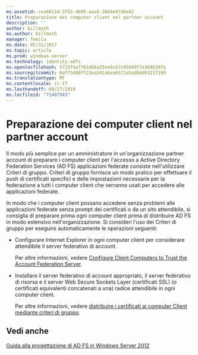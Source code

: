 ```yaml
---
ms.assetid: cea6011d-3753-4b95-aaa5-38d4e97d6e42
title: Preparazione dei computer client nel partner account
description: ''
author: billmath
ms.author: billmath
manager: femila
ms.date: 05/31/2017
ms.topic: article
ms.prod: windows-server
ms.technology: identity-adfs
ms.openlocfilehash: 5725f4a7761d08a25ee8c67c0568977e3646397e
ms.sourcegitcommit: 6aff3d88ff22ea141a6ea6572a5ad8dd6321f199
ms.translationtype: MT
ms.contentlocale: it-IT
ms.lasthandoff: 09/27/2019
ms.locfileid: "71407943"
---
```

# <a name="prepare-client-computers-in-the-account-partner"></a>Preparazione dei computer client nel partner account

Il modo più semplice per un amministratore in un'organizzazione partner account di preparare i computer client per l'accesso a Active Directory Federation Services \(AD FS\) applicazioni federate consiste nell'utilizzare Criteri di gruppo. Criteri di gruppo fornisce un modo pratico per effettuare il push di certificati specifici e delle impostazioni necessarie per la federazione a tutti i computer client che verranno usati per accedere alle applicazioni federate.  
  
In modo che i computer client possano accedere senza problemi alle applicazioni federate senza prompt dei certificati o da un sito attendibile, si consiglia di preparare prima ogni computer client prima di distribuire AD FS in modo estensivo nell'organizzazione. Si consideri l'uso dei Criteri di gruppo per eseguire automaticamente le operazioni seguenti:  
  
-   Configurare Internet Explorer in ogni computer client per considerare attendibile il server federativo di account.  
  
    Per altre informazioni, vedere [Configure Client Computers to Trust the Account Federation Server](../../ad-fs/deployment/Configure-Client-Computers-to-Trust-the-Account-Federation-Server.md).  
  
-   Installare il server federativo di account appropriato, il server federativo di risorsa e il server Web Secure Sockets Layer \(certificati SSL\) \(o certificati equivalenti concatenati a una\) radice attendibile in ogni computer client.  
  
    Per altre informazioni, vedere [distribuire i certificati ai computer Client mediante criteri di gruppo](../../ad-fs/deployment/Distribute-Certificates-to-Client-Computers-by-Using-Group-Policy.md).  
  

## <a name="see-also"></a>Vedi anche
[Guida alla progettazione di AD FS in Windows Server 2012](AD-FS-Design-Guide-in-Windows-Server-2012.md)
